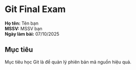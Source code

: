 # Git Final Exam

**Họ tên:** Tên bạn  
**MSSV:** MSSV bạn  
**Ngày làm bài:** 07/10/2025

## Mục tiêu

Mục tiêu học Git là để quản lý phiên bản mã nguồn hiệu quả.
